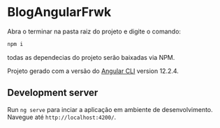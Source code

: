 # BlogAngularFrwk

Abra o terminar na pasta raiz do projeto e digite o comando:
```bash
npm i
```
todas as dependecias do projeto serão baixadas via NPM.

Projeto gerado com a versão do [Angular CLI](https://github.com/angular/angular-cli) version 12.2.4.

## Development server

Run `ng serve` para inciar a aplicação em ambiente de desenvolvimento. Navegue até `http://localhost:4200/`.



